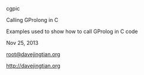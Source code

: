 cgpic

Calling GProlong in C

Examples used to show how to call GProlog in C code

Nov 25, 2013

root@davejingtian.org

http://davejingtian.org

